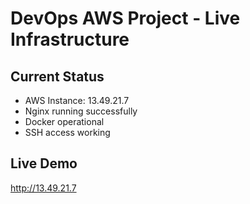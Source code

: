 ﻿# DevOps AWS Project - Live Infrastructure
## Current Status
- AWS Instance: 13.49.21.7
- Nginx running successfully
- Docker operational
- SSH access working

## Live Demo
http://13.49.21.7
